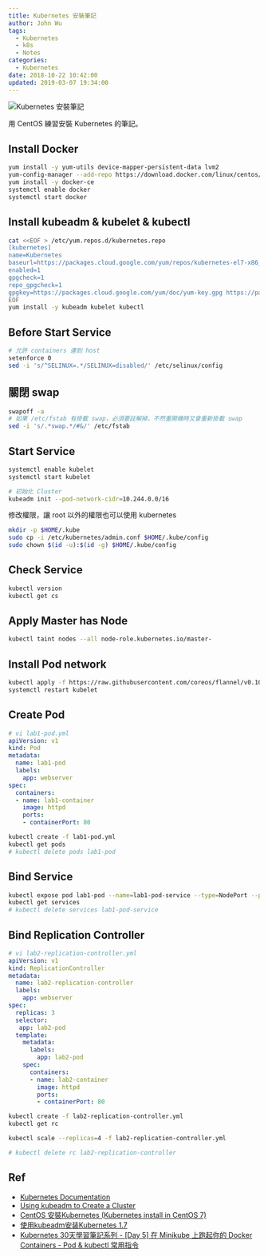 ```yaml
---
title: Kubernetes 安裝筆記
author: John Wu
tags:
  - Kubernetes
  - k8s
  - Notes
categories:
  - Kubernetes
date: 2018-10-22 10:42:00
updated: 2019-03-07 19:34:00
---
```

![Kubernetes 安裝筆記](/images/logo-kubernetes.png)

用 CentOS 練習安裝 Kubernetes 的筆記。

<!-- more -->

## Install Docker

```sh
yum install -y yum-utils device-mapper-persistent-data lvm2
yum-config-manager --add-repo https://download.docker.com/linux/centos/docker-ce.repo
yum install -y docker-ce
systemctl enable docker
systemctl start docker
```

## Install kubeadm & kubelet & kubectl

```sh
cat <<EOF > /etc/yum.repos.d/kubernetes.repo
[kubernetes]
name=Kubernetes
baseurl=https://packages.cloud.google.com/yum/repos/kubernetes-el7-x86_64
enabled=1
gpgcheck=1
repo_gpgcheck=1
gpgkey=https://packages.cloud.google.com/yum/doc/yum-key.gpg https://packages.cloud.google.com/yum/doc/rpm-package-key.gpg
EOF
yum install -y kubeadm kubelet kubectl
```

## Before Start Service

```sh
# 允許 containers 連到 host
setenforce 0
sed -i 's/^SELINUX=.*/SELINUX=disabled/' /etc/selinux/config
```

## 關閉 swap

```sh
swapoff -a
# 如果 /etc/fstab 有掛載 swap，必須要註解掉，不然重開機時又會重新掛載 swap
sed -i 's/.*swap.*/#&/' /etc/fstab
```

## Start Service

```sh
systemctl enable kubelet
systemctl start kubelet

# 初始化 Cluster
kubeadm init --pod-network-cidr=10.244.0.0/16
```

修改權限，讓 root 以外的權限也可以使用 kubernetes

```sh
mkdir -p $HOME/.kube
sudo cp -i /etc/kubernetes/admin.conf $HOME/.kube/config
sudo chown $(id -u):$(id -g) $HOME/.kube/config
```

## Check Service

```sh
kubectl version
kubectl get cs
```

## Apply Master has Node

```sh
kubectl taint nodes --all node-role.kubernetes.io/master-
```

## Install Pod network

```sh
kubectl apply -f https://raw.githubusercontent.com/coreos/flannel/v0.10.0/Documentation/kube-flannel.yml
systemctl restart kubelet
```

## Create Pod

```yml
# vi lab1-pod.yml
apiVersion: v1
kind: Pod
metadata:
  name: lab1-pod
  labels:
    app: webserver
spec:
  containers:
  - name: lab1-container
    image: httpd
    ports:
    - containerPort: 80
```

```sh
kubectl create -f lab1-pod.yml
kubectl get pods
# kubectl delete pods lab1-pod
```

## Bind Service

```sh
kubectl expose pod lab1-pod --name=lab1-pod-service --type=NodePort --port=80
kubectl get services
# kubectl delete services lab1-pod-service
```

## Bind Replication Controller

```yml
# vi lab2-replication-controller.yml
apiVersion: v1
kind: ReplicationController
metadata:
  name: lab2-replication-controller
  labels:
    app: webserver
spec:
  replicas: 3
  selector:
   app: lab2-pod
  template:
    metadata:
      labels:
        app: lab2-pod
    spec:
      containers:
      - name: lab2-container
        image: httpd
        ports:
        - containerPort: 80
```

```sh
kubectl create -f lab2-replication-controller.yml
kubectl get rc

kubectl scale --replicas=4 -f lab2-replication-controller.yml

# kubectl delete rc lab2-replication-controller
```

## Ref

* [Kubernetes Documentation](https://kubernetes.io/docs/home/)  
* [Using kubeadm to Create a Cluster](https://kubernetes.io/docs/setup/independent/create-cluster-kubeadm/)  
* [CentOS 安裝Kubernetes (Kubernetes install in CentOS 7)](https://www.nctusam.com/2017/07/26/centos-%E5%AE%89%E8%A3%9Dkubernetes-kubernetes-install-in-centos-7/)  
* [使用kubeadm安装Kubernetes 1.7](https://blog.frognew.com/2017/07/kubeadm-install-kubernetes-1.7.html#)  
* [Kubernetes 30天學習筆記系列 - [Day 5] 在 Minikube 上跑起你的 Docker Containers - Pod & kubectl 常用指令](https://ithelp.ithome.com.tw/articles/10193232)